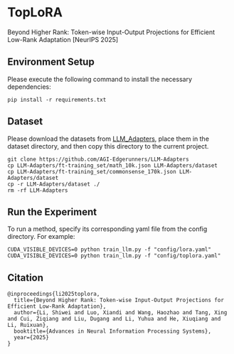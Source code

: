 # TopLoRA

Beyond Higher Rank: Token-wise Input-Output Projections for Efficient Low-Rank Adaptation [NeurIPS 2025]

## Environment Setup
Please execute the following command to install the necessary dependencies:
```
pip install -r requirements.txt
```

## Dataset 
Please download the datasets from [LLM_Adapters](https://github.com/AGI-Edgerunners/LLM-Adapters), place them in the dataset directory, and then copy this directory to the current project.
```
git clone https://github.com/AGI-Edgerunners/LLM-Adapters
cp LLM-Adapters/ft-training_set/math_10k.json LLM-Adapters/dataset
cp LLM-Adapters/ft-training_set/commonsense_170k.json LLM-Adapters/dataset
cp -r LLM-Adapters/dataset ./
rm -rf LLM-Adapters
```

## Run the Experiment
To run a method, specify its corresponding yaml file from the config directory. For example:
```
CUDA_VISIBLE_DEVICES=0 python train_llm.py -f "config/lora.yaml"
CUDA_VISIBLE_DEVICES=0 python train_llm.py -f "config/toplora.yaml"
```

## Citation
```
@inproceedings{li2025toplora,
  title={Beyond Higher Rank: Token-wise Input-Output Projections for Efficient Low-Rank Adaptation},
  author={Li, Shiwei and Luo, Xiandi and Wang, Haozhao and Tang, Xing and Cui, Ziqiang and Liu, Dugang and Li, Yuhua and He, Xiuqiang and Li, Ruixuan},
  booktitle={Advances in Neural Information Processing Systems},
  year={2025}
}
```
